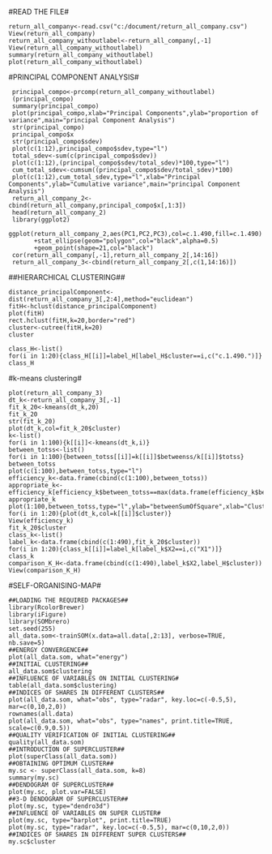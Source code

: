 
#READ THE FILE#

    return_all_company<-read.csv("c:/document/return_all_company.csv")
    View(return_all_company)
    return_all_company_withoutlabel<-return_all_company[,-1]
    View(return_all_company_withoutlabel)
    summary(return_all_company_withoutlabel)
    plot(return_all_company_withoutlabel)

#PRINCIPAL COMPONENT ANALYSIS#

     principal_compo<-prcomp(return_all_company_withoutlabel)
     (principal_compo)
     summary(principal_compo)
     plot(principal_compo,xlab="Principal Components",ylab="proportion of variance",main="principal Component Analysis")
     str(principal_compo)
     principal_compo$x
     str(principal_compo$sdev)
     plot(c(1:12),principal_compo$sdev,type="l")
     total_sdev<-sum(c(principal_compo$sdev))
     plot(c(1:12),(principal_compo$sdev/total_sdev)*100,type="l")
     cum_total_sdev<-cumsum((principal_compo$sdev/total_sdev)*100)
     plot(c(1:12),cum_total_sdev,type="l",xlab="Principal Components",ylab="Cumulative variance",main="principal Component Analysis")
     return_all_company_2<-cbind(return_all_company,principal_compo$x[,1:3])
     head(return_all_company_2)
     library(ggplot2)
     ggplot(return_all_company_2,aes(PC1,PC2,PC3),col=c.1.490,fill=c.1.490)
           +stat_ellipse(geom="polygon",col="black",alpha=0.5)
           +geom_point(shape=21,col="black")
     cor(return_all_company[,-1],return_all_company_2[,14:16])
     return_all_company_3<-cbind(return_all_company_2[,c(1,14:16)])

##HIERARCHICAL CLUSTERING##

    distance_principalComponent<-dist(return_all_company_3[,2:4],method="euclidean")
    fitH<-hclust(distance_principalComponent)
    plot(fitH)
    rect.hclust(fitH,k=20,border="red")
    cluster<-cutree(fitH,k=20)
    cluster

    class_H<-list()
    for(i in 1:20){class_H[[i]]=label_H[label_H$cluster==i,c("c.1.490.")]}
    class_H

#k-means clustering#

    plot(return_all_company_3)
    dt_k<-return_all_company_3[,-1]
    fit_k_20<-kmeans(dt_k,20)
    fit_k_20
    str(fit_k_20)
    plot(dt_k,col=fit_k_20$cluster)
    k<-list()
    for(i in 1:100){k[[i]]<-kmeans(dt_k,i)}
    between_totss<-list()
    for(i in 1:100){between_totss[[i]]=k[[i]]$betweenss/k[[i]]$totss}
    between_totss
    plot(c(1:100),between_totss,type="l")
    efficiency_k<-data.frame(cbind(c(1:100),between_totss))
    appropriate_k<-efficiency_k[efficiency_k$between_totss==max(data.frame(efficiency_k$between_totss)),c("V1")]
    appropriate_k
    plot(1:100,between_totss,type="l",ylab="betweenSumOfSquare",xlab="Cluster(k)")
    for(i in 1:20){plot(dt_k,col=k[[i]]$cluster)}
    View(efficiency_k)
    fit_k_20$cluster
    class_k<-list()
    label_k<-data.frame(cbind(c(1:490),fit_k_20$cluster))
    for(i in 1:20){class_k[[i]]=label_k[label_k$X2==i,c("X1")]}
    class_k
    comparison_K_H<-data.frame(cbind(c(1:490),label_k$X2,label_H$cluster))
    View(comparison_K_H)

#SELF-ORGANISING-MAP#

    ##LOADING THE REQUIRED PACKAGES##
    library(RcolorBrewer)
    library(iFigure)
    library(SOMbrero)
    set.seed(255)
    all_data.som<-trainSOM(x.data=all.data[,2:13], verbose=TRUE, nb.save=5)
    ##ENERGY CONVERGENCE##
    plot(all_data.som, what="energy")
    ##INITIAL CLUSTERING##
    all_data.som$clustering
    ##INFLUENCE OF VARIABLES ON INITIAL CLUSTERING#
    table(all_data.som$clustering)
    ##INDICES OF SHARES IN DIFFERENT CLUSTERS##
    plot(all_data.som, what="obs", type="radar", key.loc=c(-0.5,5), mar=c(0,10,2,0))
    rownames(all.data)
    plot(all_data.som, what="obs", type="names", print.title=TRUE, scale=c(0.9,0.5))
    ##QUALITY VERIFICATION OF INITIAL CLUSTERING## 
    quality(all_data.som)
    ##INTRODUCTION OF SUPERCLUSTER##
    plot(superClass(all_data.som))
    ##OBTAINING OPTIMUM CLUSTER##
    my.sc <- superClass(all_data.som, k=8)
    summary(my.sc)
    ##DENDOGRAM OF SUPERCLUSTER##
    plot(my.sc, plot.var=FALSE)
    ##3-D DENDOGRAM OF SUPERCLUSTER##
    plot(my.sc, type="dendro3d")
    ##INFLUENCE OF VARIABLES ON SUPER CLUSTER#
    plot(my.sc, type="barplot", print.title=TRUE)
    plot(my.sc, type="radar", key.loc=c(-0.5,5), mar=c(0,10,2,0))
    ##INDICES OF SHARES IN DIFFERENT SUPER CLUSTERS##
    my.sc$cluster


